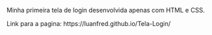 <p>Minha primeira tela de login desenvolvida apenas com HTML e CSS.</p>
<p>Link para a pagina: https://luanfred.github.io/Tela-Login/</p>
